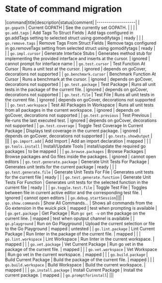 # State of command migration

|command|title|description|status|comment|
|--------------------|
| `go.gopath` | Current GOPATH | See the currently set GOPATH. |  | |
| `go.add.tags` | Add Tags To Struct Fields | Add tags configured in go.addTags setting to selected struct using gomodifytags | ready | |
| `go.remove.tags` | Remove Tags From Struct Fields | Remove tags configured in go.removeTags setting from selected struct using gomodifytags | ready | |
| `go.impl.cursor` | Generate Interface Stubs | Generates method stub for implementing the provided interface and inserts at the cursor. | ignored | cannot prompt for interface name |
| `go.test.cursor` | Test Function At Cursor | Runs a unit test at the cursor. | ignored | depends on goCover, decorations not supported |
| `go.benchmark.cursor` | Benchmark Function At Cursor | Runs a benchmark at the cursor. | ignored | depends on goCover, decorations not supported |
| `go.test.package` | Test Package | Runs all unit tests in the package of the current file. | ignored | depends on goCover, decorations not supported |
| `go.test.file` | Test File | Runs all unit tests in the current file. | ignored | depends on goCover, decorations not supported | 
| `go.test.workspace` | Test All Packages In Workspace | Runs all unit tests from all packages in the current workspace. | ignored | depends on goCover, decorations not supported |
| `go.test.previous` | Test Previous | Re-runs the last executed test. | ignored | depends on goCover, decorations not supported |
| `go.test.coverage` | Toggle Test Coverage In Current Package | Displays test coverage in the current package. | ignored | depends on goCover, decorations not supported | 
| `go.tests.showOutput` | |||
| `go.import.add` | Add Import | Add an import declaration | mapped | |
| `go.tools.install` | Install/Update Tools | install/update the required go packages | to be mapped | |
| `go.browse.packages` | Browse Packages | Browse packages and Go files inside the packages. | ignored | cannot open editors |
| `go.test.generate.package` | Generate Unit Tests For Package | Generates unit tests for the current package | ready | |
| `go.test.generate.file` | Generate Unit Tests For File | Generates unit tests for the current file | ready | |
| `go.test.generate.function` | Generate Unit Tests For Function | Generates unit tests for the selected function in the current file | ready | |
| `go.toggle.test.file` | Toggle Test File | Toggles between file in current active editor and the corresponding test file. | ignored | cannot open editors |
| `go.debug.startSession`||||
| `go.show.commands` | Show All Commands... | Shows all commands from the Go extension in the wuick pick | mapped | test when prompting is available |
| `go.get.package` | Get Package | Run `go get -v` on the package on the current line. | mapped | test when oputput channel is available |
| `go.playground` | Run on Go Playground | Upload the current selection or file to the Go Playground | mapped | untested |
| `go.lint.package` | Lint Current Package | Run linter in the package of the current file. | mapped | |
| `go.lint.workspace` | Lint Workspace | Run linter in the current workspace. | mapped | |
| `go.vet.package` | Vet Current Package | Run go vet in the package of the current file. | mapped | |
| `go.vet.workspace` | Vet Workspace | Run go vet in the current workspace. | mapped | |
| `go.build.package` | Build Current Package | Build the package of the current file. | mapped | |
| `go.build.workspace` | Build Workspace | Build the current workspace. | mapped | |
| `go.install.package` | Install Current Package | Install the current package. | mapped |
| `go.promptforinstall`| |||